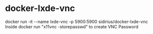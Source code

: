 # docker-lxde-vnc
docker run -it --name lxde-vnc -p 5900:5900 sidirius/docker-lxde-vnc
Inside docker run "x11vnc -storepasswd" to create VNC Password 
